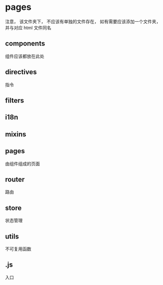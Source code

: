 # pages
注意， 该文件夹下， 不应该有单独的文件存在， 如有需要应该添加一个文件夹， 并与对应 html 文件同名

## components
组件应该都放在此处

## directives
指令

## filters

## i18n

## mixins

## pages
由组件组成的页面

## router
路由

## store
状态管理

## utils
不可复用函数

## .js
入口
